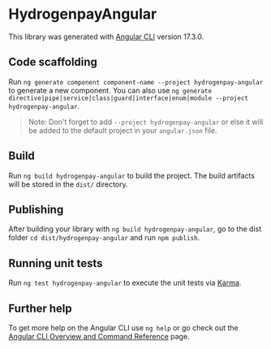 # HydrogenpayAngular

This library was generated with [Angular CLI](https://github.com/angular/angular-cli) version 17.3.0.

## Code scaffolding

Run `ng generate component component-name --project hydrogenpay-angular` to generate a new component. You can also use `ng generate directive|pipe|service|class|guard|interface|enum|module --project hydrogenpay-angular`.
> Note: Don't forget to add `--project hydrogenpay-angular` or else it will be added to the default project in your `angular.json` file. 

## Build

Run `ng build hydrogenpay-angular` to build the project. The build artifacts will be stored in the `dist/` directory.

## Publishing

After building your library with `ng build hydrogenpay-angular`, go to the dist folder `cd dist/hydrogenpay-angular` and run `npm publish`.

## Running unit tests

Run `ng test hydrogenpay-angular` to execute the unit tests via [Karma](https://karma-runner.github.io).

## Further help

To get more help on the Angular CLI use `ng help` or go check out the [Angular CLI Overview and Command Reference](https://angular.io/cli) page.

